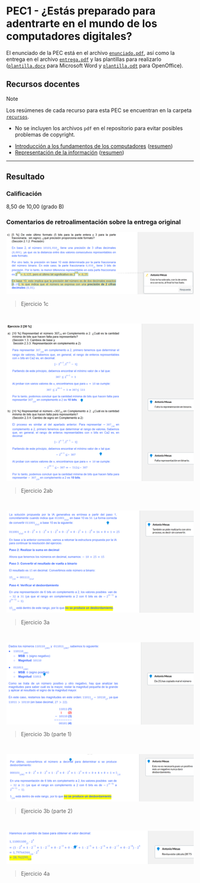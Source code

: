 # PEC1 - ¿Estás preparado para adentrarte en el mundo de los computadores digitales?

El enunciado de la PEC está en el archivo [`enunciado.pdf`](enunciado.pdf), así como la entrega en el archivo [`entrega.pdf`](entrega.pdf) y las plantillas para realizarlo ([`plantilla.docx`](plantilla.docx) para Microsoft Word y [`plantilla.odt`](plantilla.odt) para OpenOffice).

## Recursos docentes

>[!NOTE]
>Los resúmenes de cada recurso para esta PEC se encuentran en la carpeta [`recursos`](recursos/).
>- No se incluyen los archivos `pdf` en el repositorio para evitar posibles problemas de copyright.

- [Introducción a los fundamentos de los computadores](http://cvapp.uoc.edu/autors/MostraPDFMaterialAction.do?id=163597&hash=a3d202a21bbd987bcfdbd5d776fa43055248db91bf102dc2236fe32f68d046dc) ([resumen](pec1/recursos/introduccion_a_los_fundamentos_de_los_computadores_resumen.md))
- [Representación de la información](http://cvapp.uoc.edu/autors/MostraPDFMaterialAction.do?id=215618&hash=b0ce9d7416c3a91666d084bf823e8406a4abdcc0e2787d3d1024d81137e6796f) ([resumen](pec1/recursos/representacion_de_la_informacion_resumen.md))

---

## Resultado

### Calificación

8,50 de 10,00 (grado B)

### Comentarios de retroalimentación sobre la entrega original 

![](correcciones/1c.png)
>Ejercicio 1c

<br>

![](correcciones/2ab.png)
>Ejercicio 2ab

<br>

![](correcciones/3a.png)
>Ejercicio 3a

<br>

![](correcciones/3b-1.png)
>Ejercicio 3b (parte 1)

<br>

![](correcciones/3b-2.png)
>Ejercicio 3b (parte 2)

<br>

![](correcciones/4a.png)
>Ejercicio 4a
